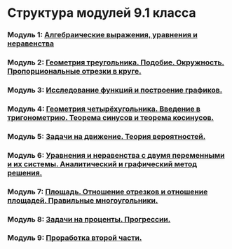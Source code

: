 # Структура модулей 9.1 класса

### Модуль 1: [Алгебраические выражения, уравнения и неравенства](./module-1/module-structure.md)

### Модуль 2: [Геометрия треугольника. Подобие. Окружность. Пропорциональные отрезки в круге.](./module-2/module-structure.md)

### Модуль 3: [Исследование функций и построение графиков.](./module-3/module-structure.md)

### Модуль 4: [Геометрия четырёхугольника. Введение в тригонометрию. Теорема синусов и теорема косинусов.](./module-4/module-structure.md)

### Модуль 5: [Задачи на движение. Теория вероятностей. ](./module-5/module-structure.md)

### Модуль 6: [Уравнения и неравенства с двумя переменными и их системы. Аналитический и графический метод решения.](./module-6/module-structure.md)

### Модуль 7: [Площадь. Отношение отрезков и отношение площадей. Правильные многоугольники.](./module-7/module-structure.md)

### Модуль 8: [Задачи на проценты. Прогрессии.](./module-8/module-structure.md)

### Модуль 9: [Проработка второй части.](./module-9/module-structure.md)